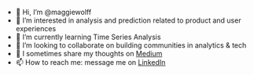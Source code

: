 - 👋 Hi, I’m @maggiewolff
- 👀 I’m interested in analysis and prediction related to product and user experiences
- 🌱 I’m currently learning Time Series Analysis 
- 💞️ I’m looking to collaborate on building communities in analytics & tech 
- 📝 I sometimes share my thoughts on [Medium](https://data-storyteller.medium.com/)  
- 📫 How to reach me: message me on [LinkedIn](https://www.linkedin.com/in/magwolff/)  

<!---
maggiewolff/maggiewolff is a ✨ special ✨ repository because its `README.md` (this file) appears on your GitHub profile.
You can click the Preview link to take a look at your changes.
--->
